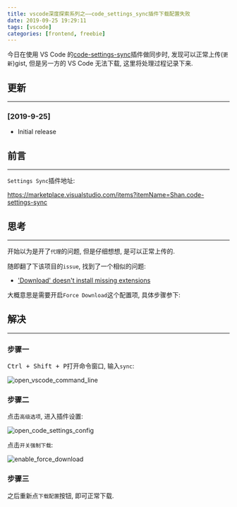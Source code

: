 ```yaml
---
title: vscode深度探索系列之——code_settings_sync插件下载配置失败
date: 2019-09-25 19:29:11
tags: [vscode]
categories: [frontend, freebie]
---
```


今日在使用 VS Code 的[code-settings-sync](https://github.com/shanalikhan/code-settings-sync)插件做同步时, 发现可以正常上传(`更新`)gist, 但是另一方的 VS Code 无法下载, 这里将处理过程记录下来.


<!-- more -->


## 更新

------

### [2019-9-25]

- Initial release

## 前言

------

`Settings Sync`插件地址:

https://marketplace.visualstudio.com/items?itemName=Shan.code-settings-sync

## 思考

------

开始以为是开了`代理`的问题, 但是仔细想想, 是可以正常上传的.

随即翻了下该项目的`issue`, 找到了一个相似的问题:

- ['Download' doesn't install missing extensions](https://github.com/shanalikhan/code-settings-sync/issues/978)

大概意思是需要开启`Force Download`这个配置项, 具体步骤参下:

## 解决

------

### 步骤一

<kbd>Ctrl + Shift + P</kbd>打开命令窗口, 输入`sync`:

![open_vscode_command_line](https://oos.blog.yyge.top/2019/9/25/vscode%E6%B7%B1%E5%BA%A6%E6%8E%A2%E7%B4%A2%E7%B3%BB%E5%88%97%E4%B9%8B%E2%80%94%E2%80%94code_settings_sync%E6%8F%92%E4%BB%B6%E4%B8%8B%E8%BD%BD%E9%85%8D%E7%BD%AE%E5%A4%B1%E8%B4%A5/images/open_vscode_command_line.png?imageView2/0/q/75|watermark/2/text/6Ziz5ZOl5bCP56uZ/font/5b6u6L2v6ZuF6buR/fontsize/440/fill/IzE4OTBGRg==/dissolve/100/gravity/SouthEast/dx/10/dy/10|imageslim)

### 步骤二

点击`高级选项`, 进入插件设置:

![open_code_settings_config](https://oos.blog.yyge.top/2019/9/25/vscode%E6%B7%B1%E5%BA%A6%E6%8E%A2%E7%B4%A2%E7%B3%BB%E5%88%97%E4%B9%8B%E2%80%94%E2%80%94code_settings_sync%E6%8F%92%E4%BB%B6%E4%B8%8B%E8%BD%BD%E9%85%8D%E7%BD%AE%E5%A4%B1%E8%B4%A5/images/open_code_settings_sync_config.png?imageView2/0/q/75|watermark/2/text/6Ziz5ZOl5bCP56uZ/font/5b6u6L2v6ZuF6buR/fontsize/440/fill/IzE4OTBGRg==/dissolve/100/gravity/SouthEast/dx/10/dy/10|imageslim)

点击`开关强制下载`:

![enable_force_download](https://oos.blog.yyge.top/2019/9/25/vscode%E6%B7%B1%E5%BA%A6%E6%8E%A2%E7%B4%A2%E7%B3%BB%E5%88%97%E4%B9%8B%E2%80%94%E2%80%94code_settings_sync%E6%8F%92%E4%BB%B6%E4%B8%8B%E8%BD%BD%E9%85%8D%E7%BD%AE%E5%A4%B1%E8%B4%A5/images/enable_force_download.png?imageView2/0/q/75|watermark/2/text/6Ziz5ZOl5bCP56uZ/font/5b6u6L2v6ZuF6buR/fontsize/440/fill/IzE4OTBGRg==/dissolve/100/gravity/SouthEast/dx/10/dy/10|imageslim)

### 步骤三

之后重新点`下载配置`按钮, 即可正常下载.